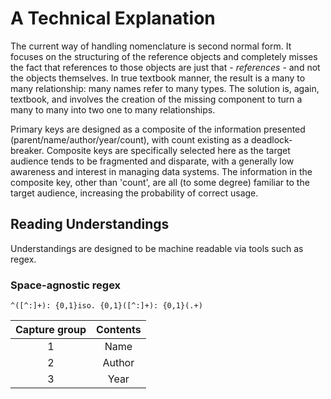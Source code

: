 # A Technical Explanation
The current way of handling nomenclature is second normal form. It focuses on the structuring of the reference objects and completely misses the fact that references to those objects are just that - *references* - and not the objects themselves. In true textbook manner, the result is a many to many relationship: many names refer to many types. The solution is, again, textbook, and involves the creation of the missing component to turn a many to many into two one to many relationships.

Primary keys are designed as a composite of the information presented (parent/name/author/year/count), with count existing as a deadlock-breaker. Composite keys are specifically selected here as the target audience tends to be fragmented and disparate, with a generally low awareness and interest in managing data systems. The information in the composite key, other than 'count', are all (to some degree) familiar to the target audience, increasing the probability of correct usage.

## Reading Understandings
Understandings are designed to be machine readable via tools such as regex.

### Space-agnostic regex
`^([^:]+): {0,1}iso. {0,1}([^:]+): {0,1}(.+)`

|Capture group|Contents|
|:---:|:---:|
|1|Name|
|2|Author|
|3|Year|